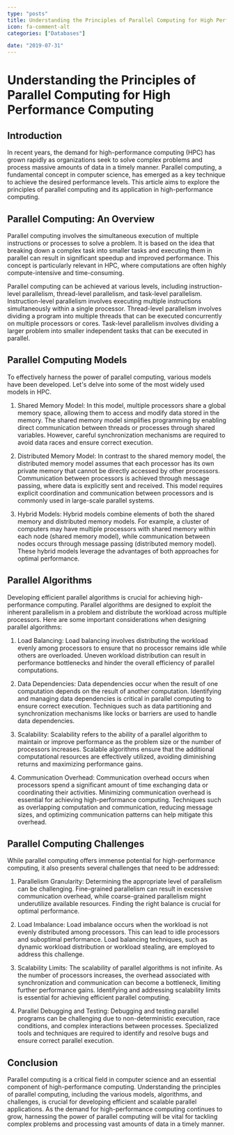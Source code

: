 ```yaml
---
type: "posts"
title: Understanding the Principles of Parallel Computing for High Performance Computing
icon: fa-comment-alt
categories: ["Databases"]

date: "2019-07-31"
---
```




# Understanding the Principles of Parallel Computing for High Performance Computing

## Introduction

In recent years, the demand for high-performance computing (HPC) has grown rapidly as organizations seek to solve complex problems and process massive amounts of data in a timely manner. Parallel computing, a fundamental concept in computer science, has emerged as a key technique to achieve the desired performance levels. This article aims to explore the principles of parallel computing and its application in high-performance computing.

## Parallel Computing: An Overview

Parallel computing involves the simultaneous execution of multiple instructions or processes to solve a problem. It is based on the idea that breaking down a complex task into smaller tasks and executing them in parallel can result in significant speedup and improved performance. This concept is particularly relevant in HPC, where computations are often highly compute-intensive and time-consuming.

Parallel computing can be achieved at various levels, including instruction-level parallelism, thread-level parallelism, and task-level parallelism. Instruction-level parallelism involves executing multiple instructions simultaneously within a single processor. Thread-level parallelism involves dividing a program into multiple threads that can be executed concurrently on multiple processors or cores. Task-level parallelism involves dividing a larger problem into smaller independent tasks that can be executed in parallel.

## Parallel Computing Models

To effectively harness the power of parallel computing, various models have been developed. Let's delve into some of the most widely used models in HPC.

1. Shared Memory Model: In this model, multiple processors share a global memory space, allowing them to access and modify data stored in the memory. The shared memory model simplifies programming by enabling direct communication between threads or processes through shared variables. However, careful synchronization mechanisms are required to avoid data races and ensure correct execution.

2. Distributed Memory Model: In contrast to the shared memory model, the distributed memory model assumes that each processor has its own private memory that cannot be directly accessed by other processors. Communication between processors is achieved through message passing, where data is explicitly sent and received. This model requires explicit coordination and communication between processors and is commonly used in large-scale parallel systems.

3. Hybrid Models: Hybrid models combine elements of both the shared memory and distributed memory models. For example, a cluster of computers may have multiple processors with shared memory within each node (shared memory model), while communication between nodes occurs through message passing (distributed memory model). These hybrid models leverage the advantages of both approaches for optimal performance.

## Parallel Algorithms

Developing efficient parallel algorithms is crucial for achieving high-performance computing. Parallel algorithms are designed to exploit the inherent parallelism in a problem and distribute the workload across multiple processors. Here are some important considerations when designing parallel algorithms:

1. Load Balancing: Load balancing involves distributing the workload evenly among processors to ensure that no processor remains idle while others are overloaded. Uneven workload distribution can result in performance bottlenecks and hinder the overall efficiency of parallel computations.

2. Data Dependencies: Data dependencies occur when the result of one computation depends on the result of another computation. Identifying and managing data dependencies is critical in parallel computing to ensure correct execution. Techniques such as data partitioning and synchronization mechanisms like locks or barriers are used to handle data dependencies.

3. Scalability: Scalability refers to the ability of a parallel algorithm to maintain or improve performance as the problem size or the number of processors increases. Scalable algorithms ensure that the additional computational resources are effectively utilized, avoiding diminishing returns and maximizing performance gains.

4. Communication Overhead: Communication overhead occurs when processors spend a significant amount of time exchanging data or coordinating their activities. Minimizing communication overhead is essential for achieving high-performance computing. Techniques such as overlapping computation and communication, reducing message sizes, and optimizing communication patterns can help mitigate this overhead.

## Parallel Computing Challenges

While parallel computing offers immense potential for high-performance computing, it also presents several challenges that need to be addressed:

1. Parallelism Granularity: Determining the appropriate level of parallelism can be challenging. Fine-grained parallelism can result in excessive communication overhead, while coarse-grained parallelism might underutilize available resources. Finding the right balance is crucial for optimal performance.

2. Load Imbalance: Load imbalance occurs when the workload is not evenly distributed among processors. This can lead to idle processors and suboptimal performance. Load balancing techniques, such as dynamic workload distribution or workload stealing, are employed to address this challenge.

3. Scalability Limits: The scalability of parallel algorithms is not infinite. As the number of processors increases, the overhead associated with synchronization and communication can become a bottleneck, limiting further performance gains. Identifying and addressing scalability limits is essential for achieving efficient parallel computing.

4. Parallel Debugging and Testing: Debugging and testing parallel programs can be challenging due to non-deterministic execution, race conditions, and complex interactions between processes. Specialized tools and techniques are required to identify and resolve bugs and ensure correct parallel execution.

## Conclusion

Parallel computing is a critical field in computer science and an essential component of high-performance computing. Understanding the principles of parallel computing, including the various models, algorithms, and challenges, is crucial for developing efficient and scalable parallel applications. As the demand for high-performance computing continues to grow, harnessing the power of parallel computing will be vital for tackling complex problems and processing vast amounts of data in a timely manner.